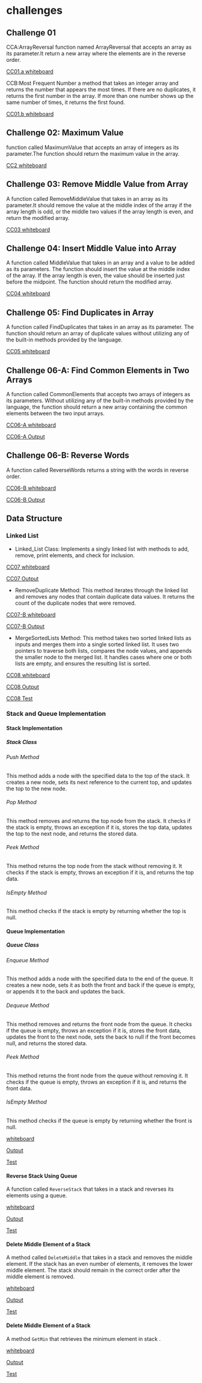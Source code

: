 # challenges

## Challenge 01
CCA:ArrayReversal
function named ArrayReversal that accepts an array as its parameter.It return a new array where the elements are in the reverse order.  
 
[CC01.a whiteboard](challenges/whiteboard-challenges/ArrayReversal.png "Visit CC01.a")
 
CCB:Most Frequent Number
a method that takes an integer array and returns the number that appears the most times. If there are no duplicates, it returns the first number in the array. If more than one number shows up the same number of times, it returns the first found.  
 
[CC01.b whiteboard](challenges/whiteboard-challenges/MostFrequentNumber.png "Visit CC01.b")
 
## Challenge 02: Maximum Value
function called MaximumValue that accepts an array of integers as its parameter.The function should return the maximum value in the array.  
 
[CC2 whiteboard](challenges/whiteboard-challenges/MaximumValue.png "Visit CC02")

## Challenge 03: Remove Middle Value from Array  
A function called RemoveMiddleValue that takes in an array as its parameter.It should remove the value at the middle index of the array if the array length is odd, or the middle two values if the array length is even, and return the modified array.  
 
[CC03 whiteboard](challenges/whiteboard-challenges/RemoveMiddleValuefromArray.jpeg "Visit CC03")


## Challenge 04: Insert Middle Value into Array

A function called MiddleValue that takes in an array and a value to be added as its parameters. The function should insert the value at the middle index of the array. If the array length is even, the value should be inserted just before the midpoint. The function should return the modified array.

[CC04 whiteboard](challenges/whiteboard-challenges/InsertValueinMiddleofArray.png "Visit CC04")

## Challenge 05: Find Duplicates in Array

A function called FindDuplicates that takes in an array as its parameter. The function should return an array of duplicate values without utilizing any of the built-in methods provided by the language.

[CC05 whiteboard](challenges/whiteboard-challenges/FindDuplicates.png "Visit CC05")


## Challenge 06-A: Find Common Elements in Two Arrays 

A function called CommonElements that accepts two arrays of integers as its parameters. Without utilizing any of the built-in methods provided by the language, the function should return a new array containing the common elements between the two input arrays.

[CC06-A whiteboard](challenges/whiteboard-challenges/FindCommonElements-A.png "Visit CC06-A")

[CC06-A Output](challenges/Common-Elements/outputOfFindCommonElements-A.png "Visit CC06-A/output")


## Challenge 06-B: Reverse Words

A function called ReverseWords returns a string with the words in reverse order.

[CC06-B whiteboard](challenges/whiteboard-challenges/ReverseWords.png "Visit CC06-B")

[CC06-B Output](challenges/Reverse-Words/ReverseWordsOutput.png "Visit CC06-B/output")

## Data Structure 


### Linked List 

- Linked_List Class: Implements a singly linked list with methods to add, remove, print elements, and check for inclusion. 

[CC07 whiteboard](challenges/whiteboard-challenges/LinkedList.png "Visit CC07")

[CC07 Output](challenges/Data-Structures/LinkedList/LinkedListOutput.png "Visit CC07/output")


- RemoveDuplicate Method: This method iterates through the linked list and removes any nodes that contain duplicate data values. It returns the count of the duplicate nodes that were removed.

[CC07-B whiteboard](challenges/whiteboard-challenges/LinkedListRemoveDuplicates.png "Visit CC07")

[CC07-B Output](challenges/Data-Structures/LinkedList/RemoveDuplicates/LinkedListDuplicatesOutput.png "Visit CC07/output")

- MergeSortedLists Method: This method takes two sorted linked lists as inputs and merges them into a single sorted linked list. It uses two pointers to traverse both lists, compares the node values, and appends the smaller node to the merged list. It handles cases where one or both lists are empty, and ensures the resulting list is sorted.

[CC08 whiteboard](challenges/whiteboard-challenges/MergeSorted.png "Visit CC08")

[CC08 Output](challenges/Data-Structures/LinkedList/MergeSorted/MergeSortedOutput.png "Visit CC08/output")

[CC08 Test](MergeSortedLinkedListsTest/UnitTest1.cs)

### Stack and Queue Implementation

#### Stack Implementation

##### Stack Class

###### Push Method
This method adds a node with the specified data to the top of the stack. It creates a new node, sets its next reference to the current top, and updates the top to the new node.

###### Pop Method
This method removes and returns the top node from the stack. It checks if the stack is empty, throws an exception if it is, stores the top data, updates the top to the next node, and returns the stored data.

###### Peek Method
This method returns the top node from the stack without removing it. It checks if the stack is empty, throws an exception if it is, and returns the top data.

###### IsEmpty Method
This method checks if the stack is empty by returning whether the top is null.


#### Queue Implementation

##### Queue Class

###### Enqueue Method
This method adds a node with the specified data to the end of the queue. It creates a new node, sets it as both the front and back if the queue is empty, or appends it to the back and updates the back.

###### Dequeue Method
This method removes and returns the front node from the queue. It checks if the queue is empty, throws an exception if it is, stores the front data, updates the front to the next node, sets the back to null if the front becomes null, and returns the stored data.

###### Peek Method
This method returns the front node from the queue without removing it. It checks if the queue is empty, throws an exception if it is, and returns the front data.

###### IsEmpty Method
This method checks if the queue is empty by returning whether the front is null.


[whiteboard](challenges/whiteboard-challenges/StackandQueueImplementation.png "Visit CC09")

[Output](challenges/Data-Structures/StackandQueue/StackandQueueOutput.png "Visit CC09/output")

[Test](StackandQueueTest/UnitTest1.cs)

#### Reverse Stack Using Queue
A function called `ReverseStack` that takes in a stack and reverses its elements using a queue.

[whiteboard](challenges/whiteboard-challenges/ReverseaStackUsingQueue.png "Visit CC10")

[Output](challenges/Data-Structures/StackandQueue/ReverseStackUsingQueue/ReverseaStackUsingQueueOutput.png "Visit CC10/output")

[Test](ReverseaStackusingQueueTest/UnitTest1.cs)

#### Delete Middle Element of a Stack
A method called `DeleteMiddle` that takes in a stack and removes the middle element. If the stack has an even number of elements, it removes the lower middle element. The stack should remain in the correct order after the middle element is removed.

  
[whiteboard](challenges/whiteboard-challenges/DeleteMiddleElementofaStack.png "Visit CC11")

[Output](challenges/Data-Structures/StackandQueue/DeleteMiddleElement/DeleteMiddleElementofaStackOutput.png "Visit CC11/output")

[Test](DeleteMiddleElementofaStackTest/UnitTest1.cs)

#### Delete Middle Element of a Stack
A method `GetMin` that retrieves the minimum element in stack .
  
[whiteboard](challenges/whiteboard-challenges/MinStack.png "Visit CC11")

[Output](challenges/Data-Structures/StackandQueue/MinStack/MinStackOutput.png "Visit CC11/output")

[Test](MinStackTest/UnitTest1.cs)




